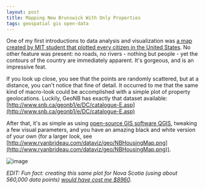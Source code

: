 ```yaml
---
layout: post
title: Mapping New Brunswick With Only Properties
tags: geospatial gis open-data
---
```


One of my first introductions to data analysis and visualization was [a map created by MIT student that plotted every citizen in the United States](http://www.fastcodesign.com/1671567/infographic-every-person-in-the-us-and-canada-on-one-crazy-zoomable-map#8). No other feature was present: no roads, no rivers - nothing but people - yet the contours of the country are immediately apparent. It's gorgeous, and is an impressive feat.

If you look up close, you see that the points are randomly scattered, but at a distance, you can't notice that fine of detail. It occurred to me that the same kind of macro-look could be accomplished with a simple plot of property geolocations. Luckily, GeoNB has exactly that dataset available: [http://www.snb.ca/geonb1/e/DC/catalogue-E.asp](http://www.snb.ca/geonb1/e/DC/catalogue-E.asp)

After that, it's as simple as using [open-source GIS software QGIS](http://qgis.org/en/site/), tweaking a few visual parameters, and you have an amazing black and white version of your own (for a larger look, see [http://www.ryanbrideau.com/dataviz/geo/NBHousingMap.png](http://www.ryanbrideau.com/dataviz/geo/NBHousingMap.png)).

![image](http://media.tumblr.com/4380b6f7780d14d259577b69e356c0cd/tumblr_inline_mxb1noAOHa1rfk13c.png)

_EDIT: Fun fact: creating this same plot for Nova Scotia (using about 560,000 data points) [would have cost me $8960](http://www.novascotia.ca/snsmr/pdf/GEO_INFO_RETAIL_PRICE_LIST.pdf)._